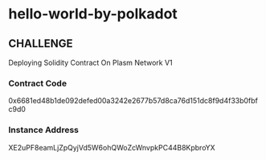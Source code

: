 # hello-world-by-polkadot

## CHALLENGE
Deploying Solidity Contract On Plasm Network V1

### Contract Code
0x6681ed48b1de092defed00a3242e2677b57d8ca76d151dc8f9d4f33b0fbfc9d0

### Instance Address
XE2uPF8eamLjZpQyjVd5W6ohQWoZcWnvpkPC44B8KpbroYX
